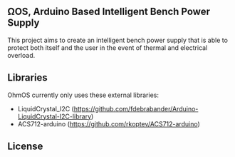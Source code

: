 ## ΩOS, Arduino Based Intelligent Bench Power Supply

This project aims to create an intelligent bench power supply that is able to protect both itself and the user in the event of thermal and electrical overload.

## Libraries

OhmOS currently only uses these external libraries:
* LiquidCrystal_I2C (https://github.com/fdebrabander/Arduino-LiquidCrystal-I2C-library)
* ACS712-arduino (https://github.com/rkoptev/ACS712-arduino)

## License
